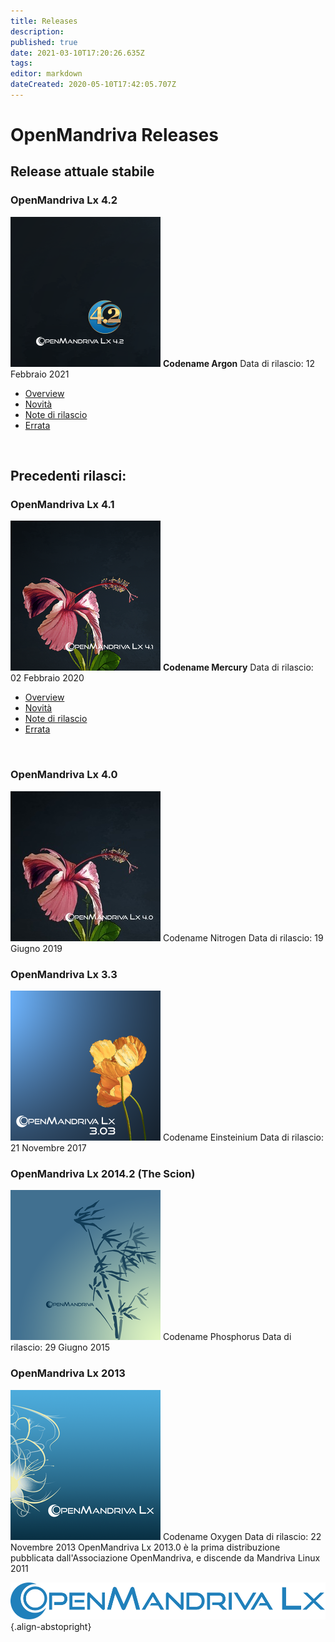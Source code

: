 ```yaml
---
title: Releases
description: 
published: true
date: 2021-03-10T17:20:26.635Z
tags: 
editor: markdown
dateCreated: 2020-05-10T17:42:05.707Z
---
```


# OpenMandriva Releases

## Release attuale stabile
### OpenMandriva Lx 4.2
![omlx4.2-240px.png](/images/omlx4.2-240px.png)
**Codename Argon**
Data di rilascio: 12 Febbraio 2021

- [Overview](/releases/omlx42)
- [Novità](/releases/omlx42/new)
- [Note di rilascio](/en/releases/omlx42/notes)
- [Errata](/en/releases/omlx42/errata)
<br>


## Precedenti rilasci:
### OpenMandriva Lx 4.1
![omlx4.1-240px.png](/images/omlx4.1-240px.png)
**Codename Mercury**
Data di rilascio: 02 Febbraio 2020

- [Overview](/releases/omlx41)
- [Novità](/releases/omlx41/new)
- [Note di rilascio](/releases/omlx41/notes)
- [Errata](/releases/omlx41/errata)
<br>

### OpenMandriva Lx 4.0
![omlx4.0-240px.jpg](/images/omlx4.0-240px.jpg)
Codename Nitrogen
Data di rilascio: 19 Giugno 2019
<br>

### OpenMandriva Lx 3.3
![omlx3.3-240px.png](/images/omlx3.3-240px.png)
Codename Einsteinium
Data di rilascio: 21 Novembre 2017
<br>

### OpenMandriva Lx 2014.2 (The Scion)
![omlx2014-240px.png](/images/omlx2014-240px.png)
Codename Phosphorus
Data di rilascio: 29 Giugno 2015
<br>

### OpenMandriva Lx 2013
![omlx2013-240px.png](/images/omlx2013-240px.png)
Codename Oxygen
Data di rilascio: 22 Novembre 2013
OpenMandriva Lx 2013.0 è la prima distribuzione pubblicata dall'Associazione OpenMandriva, e discende da Mandriva Linux 2011
<br>

![header-tr-omlx.svg](/assets/header-tr-omlx.svg){.align-abstopright}
